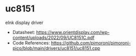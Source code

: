 # uc8151

eInk display driver

* Datasheet: https://www.orientdisplay.com/wp-content/uploads/2022/09/UC8151C.pdf
* Code References: https://github.com/pimoroni/pimoroni-pico/blob/main/drivers/uc8151/uc8151.cpp

